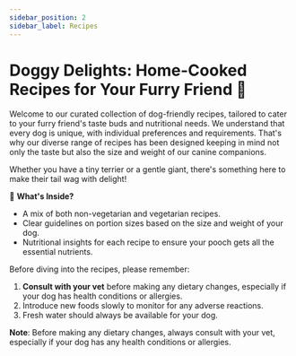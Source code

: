 ```yaml
---
sidebar_position: 2
sidebar_label: Recipes
---
```

# Doggy Delights: Home-Cooked Recipes for Your Furry Friend 🐾

Welcome to our curated collection of dog-friendly recipes, tailored to cater to your furry friend's taste buds and nutritional needs. We understand that every dog is unique, with individual preferences and requirements. That's why our diverse range of recipes has been designed keeping in mind not only the taste but also the size and weight of our canine companions.

Whether you have a tiny terrier or a gentle giant, there's something here to make their tail wag with delight!

🍲 **What's Inside?** 
- A mix of both non-vegetarian and vegetarian recipes.
- Clear guidelines on portion sizes based on the size and weight of your dog.
- Nutritional insights for each recipe to ensure your pooch gets all the essential nutrients.

Before diving into the recipes, please remember:
1. **Consult with your vet** before making any dietary changes, especially if your dog has health conditions or allergies.
2. Introduce new foods slowly to monitor for any adverse reactions.
3. Fresh water should always be available for your dog.

**Note**: Before making any dietary changes, always consult with your vet, especially if your dog has any health conditions or allergies.